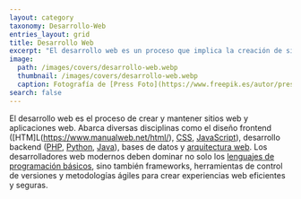 ```yaml
---
layout: category
taxonomy: Desarrollo-Web
entries_layout: grid
title: Desarrollo Web
excerpt: "El desarrollo web es un proceso que implica la creación de sitios o aplicaciones web. Se trabaja con lenguajes como HTML, CSS y JavaScript para construir sitios web estáticos o dinámicos."
image:
  path: /images/covers/desarrollo-web.webp
  thumbnail: /images/covers/desarrollo-web.webp
  caption: Fotografía de [Press Foto](https://www.freepik.es/autor/pressfoto)
search: false
---
```

El desarrollo web es el proceso de crear y mantener sitios web y aplicaciones web. Abarca diversas disciplinas como el diseño frontend ([HTM]L(https://www.manualweb.net/html/), [CSS](https://www.manualweb.net/css/), [JavaScript](https://www.manualweb.net/javascript/)), desarrollo backend ([PHP](https://www.manualweb.net/php/), [Python](https://wwww.manualweb.net/python/), [Java](https://www.manualweb.net/java/)), bases de datos y [arquitectura web](https://wwww.arquitectoit.com). Los desarrolladores web modernos deben dominar no solo los [lenguajes de programación básicos](https://lineadecodigo.com), sino también frameworks, herramientas de control de versiones y metodologías ágiles para crear experiencias web eficientes y seguras.
